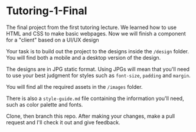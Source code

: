 # Tutoring-1-Final
The final project from the first tutoring lecture. We learned how to use HTML and CSS to make basic webpages. Now we will finish a component for a "client" based on a UI/UX design


Your task is to build out the project to the designs inside the `/design` folder. You will find both a mobile and a desktop version of the design.

The designs are in JPG static format. Using JPGs will mean that you'll need to use your best judgment for styles such as `font-size`, `padding` and `margin`.

You will find all the required assets in the `/images` folder. 

There is also a `style-guide.md` file containing the information you'll need, such as color palette and fonts.

Clone, then branch this repo. After making your changes, make a pull request and I'll check it out and give feedback.
